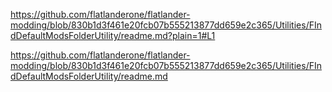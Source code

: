 https://github.com/flatlanderone/flatlander-modding/blob/830b1d3f461e20fcb07b555213877dd659e2c365/Utilities/FIndDefaultModsFolderUtility/readme.md?plain=1#L1




https://github.com/flatlanderone/flatlander-modding/blob/830b1d3f461e20fcb07b555213877dd659e2c365/Utilities/FIndDefaultModsFolderUtility/readme.md